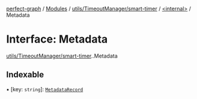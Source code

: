 [perfect-graph](../README.md) / [Modules](../modules.md) / [utils/TimeoutManager/smart-timer](../modules/utils_TimeoutManager_smart_timer.md) / [<internal\>](../modules/utils_TimeoutManager_smart_timer._internal_.md) / Metadata

# Interface: Metadata

[utils/TimeoutManager/smart-timer](../modules/utils_TimeoutManager_smart_timer.md).[<internal>](../modules/utils_TimeoutManager_smart_timer._internal_.md).Metadata

## Indexable

▪ [key: `string`]: [`MetadataRecord`](../classes/utils_TimeoutManager_smart_timer._internal_.MetadataRecord.md)
